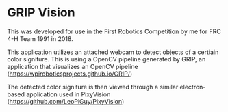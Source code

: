 # GRIP Vision
This was developed for use in the First Robotics Competition by me for FRC 4-H Team 1991 in 2018.

This application utilizes an attached webcam to detect objects of a certiain color signiture. This is using a OpenCV pipeline generated by GRIP, an application that visualizes an OpenCV pipeline (https://wpiroboticsprojects.github.io/GRIP/)

The detected color signiture is then viewed through a similar electron-based application used in PixyVision (https://github.com/LeoPiGuy/PixyVision)
